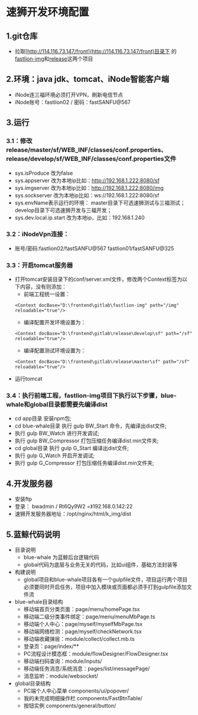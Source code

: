 # 速狮开发环境配置

## 1.git仓库
- 拉取[http://114.116.73.147/front](http://114.116.73.147/front)目录下
的[fastlion-img](http://114.116.73.147/front/fastlion-img)和[release](http://114.116.73.147/publish/release)这两个项目

## 2.环境：java jdk、tomcat、iNode智能客户端
   - iNode连三福环境必须打开VPN，刷新电信节点
   - iNode账号：fastlion02 / 密码：fastSANFU@567

## 3.运行
### 3.1：修改release/master/sf/WEB_INF/classes/conf.properties、release/develop/sf/WEB_INF/classes/conf.properties文件
   - sys.isProduce 改为false
   - sys.appserver 改为本地ip比如：http://192.168.1.222:8080/sf
   - sys.imgserver 改为本地ip比如：http://192.168.1.222:8080/img
   - sys.sockserver 改为本地ip比如：ws://192.168.1.222:8080/sf
   - sys.envName表示运行的环境： master目录下可选速狮测试与三福测试；develop目录下可选速狮开发与三福开发；
   - sys.dev.local.ip.start 改为本地ip，比如：192.168.1.240

### 3.2：iNodeVpn连接：
   - 账号/密码:fastlion02/fastSANFU@567    fastlion01/fastSANFU@325

### 3.3：开启tomcat服务器
   - 打开tomcat安装目录下的conf/server.xml文件，修改两个Context标签为以下内容，没有则添加：
      - 前端工程统一设置：
      ```
      <Context docBase="D:\frontend\gitlab\fastlion-img" path="/img" reloadable="true"/>
      ```
      - 编译配置开发环境设置为：
      ```
      <Context docBase="D:\frontend\gitlab\release\develop\sf" path="/sf" reloadable="true"/>
      ```
      - 编译配置测试环境设置为：
      ```
      <Context docBase="D:\frontend\gitlab\release\master\sf" path="/sf" reloadable="true"/>
      ```
   - 运行tomcat

### 3.4：执行前端工程，fastlion-img项目下执行以下步骤，blue-whale和global目录都需要先编译dist
   - cd app目录 安装npm包;
   - cd blue-whale目录 执行 gulp BW_Start 命令，先编译出dist文件; 
   - 执行 gulp BW_Watch 进行开发调试;
   - 执行 gulp BW_Compressor 打包压缩任务编译dist.min文件夹;
   - cd global目录 执行 gulp G_Start 编译出dist文件;
   - 执行 gulp G_Watch 开启开发调试;
   - 执行 gulp G_Compressor 打包压缩任务编译dist.min文件夹;

## 4.开发服务器
   - 安装ftp
   - 登录： bwadmin / Rt6Qy9W2 =》192.168.0.142:22
   - 速狮开发服务器地址：/opt/nginx/html/k_img/dist

## 5.蓝鲸代码说明
   - 目录说明
      - blue-whale  为蓝鲸后台逻辑代码
      - global代码为底层与业务无关的代码，比如ui组件，基础方法封装等
   - 构建说明
      - global项目和blue-whale项目各有一个gulpfile文件，项目运行两个项目必须要同时开启任务，项目中加入模块或页面都必须手打到gulpfile添加文件流
   - blue-whale目录结构
      - 移动端首页分类页面：page/menu/homePage.tsx
      - 移动端二级分类事件绑定：page/menu/menuMbPage.ts
      - 移动端个人中心：page/myself/myselfMbPage.tsx
      - 移动端网络检测：page/myself/checkNetwork.tsx
      - 移动端收藏弹层：module/collect/collect.mb.ts
      - 登录页：page/index/**
      - PC流程设计模态框：module/flowDesigner/FlowDesigner.tsx
      - 移动端扫码查询：module/inputs/
      - 移动端任务消息/系统消息：pages/list/messagePage/
      - 消息监听：module/websocket/
   - global目录结构
      - PC端个人中心菜单 components/ui/popover/
      - 我的未完成明细操作栏 components/FastBtnTable/
      - 按钮实例 components/general/button/